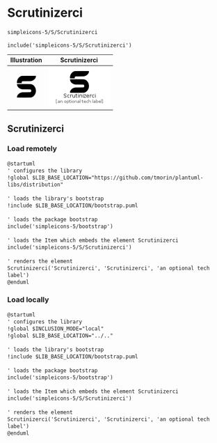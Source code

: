 # Scrutinizerci


```text
simpleicons-5/S/Scrutinizerci
```

```text
include('simpleicons-5/S/Scrutinizerci')
```



| Illustration | Scrutinizerci |
| :---: | :---: |
| ![illustration for Illustration](../../simpleicons-5/S/Scrutinizerci.png) | ![illustration for Scrutinizerci](../../simpleicons-5/S/Scrutinizerci.Local.png) |




## Scrutinizerci

### Load remotely
```plantuml
@startuml
' configures the library
!global $LIB_BASE_LOCATION="https://github.com/tmorin/plantuml-libs/distribution"

' loads the library's bootstrap
!include $LIB_BASE_LOCATION/bootstrap.puml

' loads the package bootstrap
include('simpleicons-5/bootstrap')

' loads the Item which embeds the element Scrutinizerci
include('simpleicons-5/S/Scrutinizerci')

' renders the element
Scrutinizerci('Scrutinizerci', 'Scrutinizerci', 'an optional tech label')
@enduml
```

### Load locally
```plantuml
@startuml
' configures the library
!global $INCLUSION_MODE="local"
!global $LIB_BASE_LOCATION="../.."

' loads the library's bootstrap
!include $LIB_BASE_LOCATION/bootstrap.puml

' loads the package bootstrap
include('simpleicons-5/bootstrap')

' loads the Item which embeds the element Scrutinizerci
include('simpleicons-5/S/Scrutinizerci')

' renders the element
Scrutinizerci('Scrutinizerci', 'Scrutinizerci', 'an optional tech label')
@enduml
```

